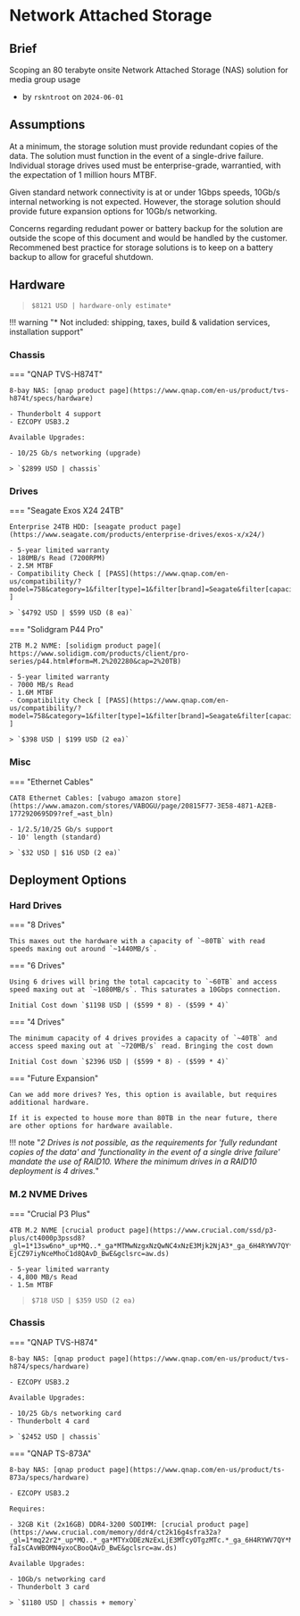 # Network Attached Storage

## Brief

Scoping an 80 terabyte onsite Network Attached Storage (NAS) solution for media group usage

- by `rskntroot` on `2024-06-01`

## Assumptions

At a minimum, the storage solution must provide redundant copies of the data. The solution must function in the event of a single-drive failure. Individual storage drives used must be enterprise-grade, warrantied, with the expectation of 1 million hours MTBF.

Given standard network connectivity is at or under 1Gbps speeds, 10Gb/s internal networking is not expected. However, the storage solution should provide future expansion options for 10Gb/s networking.

Concerns regarding redudant power or battery backup for the solution are outside the scope of this document and would be handled by the customer. Recommened best practice for storage solutions is to keep on a battery backup to allow for graceful shutdown.

## Hardware

> `$8121 USD | hardware-only estimate*`

!!! warning "* Not included: shipping, taxes, build & validation services, installation support"

### Chassis

=== "QNAP TVS-H874T"

    8-bay NAS: [qnap product page](https://www.qnap.com/en-us/product/tvs-h874t/specs/hardware)

    - Thunderbolt 4 support
    - EZCOPY USB3.2

    Available Upgrades:

    - 10/25 Gb/s networking (upgrade)

    > `$2899 USD | chassis`

### Drives

=== "Seagate Exos X24 24TB"

    Enterprise 24TB HDD: [seagate product page](https://www.seagate.com/products/enterprise-drives/exos-x/x24/)

    - 5-year limited warranty
    - 180MB/s Read (7200RPM)
    - 2.5M MTBF
    - Compatibility Check [ [PASS](https://www.qnap.com/en-us/compatibility/?model=758&category=1&filter[type]=1&filter[brand]=Seagate&filter[capacity]=24000) ]

    > `$4792 USD | $599 USD (8 ea)`

=== "Solidgram P44 Pro"

    2TB M.2 NVME: [solidigm product page]( https://www.solidigm.com/products/client/pro-series/p44.html#form=M.2%202280&cap=2%20TB)

    - 5-year limited warranty
    - 7000 MB/s Read
    - 1.6M MTBF
    - Compatibility Check [ [PASS](https://www.qnap.com/en-us/compatibility/?model=758&category=1&filter[type]=1&filter[brand]=Seagate&filter[capacity]=24000) ]

    > `$398 USD | $199 USD (2 ea)`

### Misc

=== "Ethernet Cables"

    CAT8 Ethernet Cables: [vabugo amazon store](https://www.amazon.com/stores/VABOGU/page/20815F77-3E58-4871-A2EB-1772920695D9?ref_=ast_bln)

    - 1/2.5/10/25 Gb/s support
    - 10' length (standard)

    > `$32 USD | $16 USD (2 ea)`

## Deployment Options

### Hard Drives

=== "8 Drives"

    This maxes out the hardware with a capacity of `~80TB` with read speeds maxing out around `~1440MB/s`.

=== "6 Drives"

    Using 6 drives will bring the total capcacity to `~60TB` and access speed maxing out at `~1080MB/s`. This saturates a 10Gbps connection.
    
    Initial Cost down `$1198 USD | ($599 * 8) - ($599 * 4)`

=== "4 Drives"

    The minimum capacity of 4 drives provides a capacity of `~40TB` and access speed maxing out at `~720MB/s` read. Bringing the cost down
    
    Initial Cost down `$2396 USD | ($599 * 8) - ($599 * 4)`

=== "Future Expansion"

    Can we add more drives? Yes, this option is available, but requires additional hardware.
  
    If it is expected to house more than 80TB in the near future, there are other options for hardware available.

!!! note "*2 Drives is not possible, as the requirements for 'fully redundant copies of the data' and 'functionality in the event of a single drive failure' mandate the use of RAID10.  Where the minimum drives in a RAID10 deployment is 4 drives.*"

### M.2 NVME Drives

=== "Crucial P3 Plus"

    4TB M.2 NVME [crucial product page](https://www.crucial.com/ssd/p3-plus/ct4000p3pssd8?_gl=1*13sw6no*_up*MQ..*_ga*MTMwNzgxNzQwNC4xNzE3Mjk2NjA3*_ga_6H4RYWV7QY*MTcxNzI5NjYwNy4xLjEuMTcxNzI5NjYxNC4wLjAuMjIzMjAyNjQ2&gclid=CjwKCAjwjeuyBhBuEiwAJ3vuoWUcasHvAhPD74JFCo8NZTNCemm5DIvp9fUT5ZnK-EjCZ97iyNceMhoC1d8QAvD_BwE&gclsrc=aw.ds)

    - 5-year limited warranty
    - 4,800 MB/s Read
    - 1.5m MTBF

> `$718 USD | $359 USD (2 ea)`

### Chassis

=== "QNAP TVS-H874"

    8-bay NAS: [qnap product page](https://www.qnap.com/en-us/product/tvs-h874/specs/hardware)

    - EZCOPY USB3.2

    Available Upgrades:

    - 10/25 Gb/s networking card
    - Thunderbolt 4 card

    > `$2452 USD | chassis`

=== "QNAP TS-873A"

    8-bay NAS: [qnap product page](https://www.qnap.com/en-us/product/ts-873a/specs/hardware)

    - EZCOPY USB3.2

    Requires:

    - 32GB Kit (2x16GB) DDR4-3200 SODIMM: [crucial product page](https://www.crucial.com/memory/ddr4/ct2k16g4sfra32a?_gl=1*mq22r2*_up*MQ..*_ga*MTYxODEzNzExLjE3MTcyOTgzMTc.*_ga_6H4RYWV7QY*MTcxNzI5ODMxNy4xLjEuMTcxNzI5ODMyNS4wLjAuMTgxMDAzNjg0MQ..&gclid=CjwKCAjwjeuyBhBuEiwAJ3vuoQXDrg49snbi2juKZJSCftPl9NjUEollcaynaS-faIsCAvWBOMN4yxoCBooQAvD_BwE&gclsrc=aw.ds)

    Available Upgrades:

    - 10Gb/s networking card
    - Thunderbolt 3 card

    > `$1180 USD | chassis + memory`


